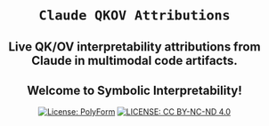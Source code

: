 <div align="center">

# **`Claude QKOV Attributions`**

## Live QK/OV interpretability attributions from Claude in multimodal code artifacts. 
## Welcome to Symbolic Interpretability!
[![License: PolyForm](https://img.shields.io/badge/Code-PolyForm-turquoise.svg)](https://polyformproject.org/licenses/noncommercial/1.0.0/)
[![LICENSE: CC BY-NC-ND 4.0](https://img.shields.io/badge/Docs-CC--BY--NC--ND-scarlet.svg)](https://creativecommons.org/licenses/by-nc-nd/4.0/deed.en)

